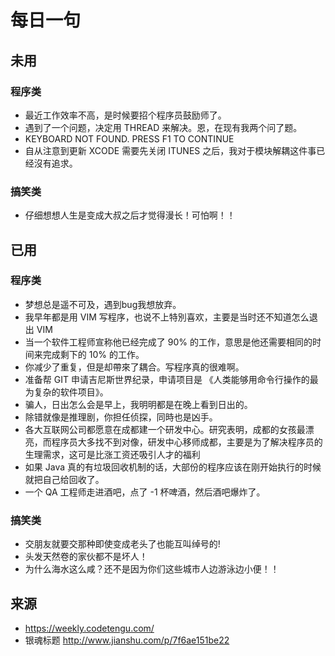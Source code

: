 # 每日一句
## 未用
### 程序类
* 最近工作效率不高，是时候要招个程序员鼓励师了。
* 遇到了一个问题，决定用 THREAD 来解决。恩，在现有我两个问了题。
* KEYBOARD NOT FOUND. PRESS F1 TO CONTINUE
* 自从注意到更新 XCODE 需要先关闭 ITUNES 之后，我对于模块解耦这件事已经沒有追求。


### 搞笑类
* 仔细想想人生是变成大叔之后才觉得漫长！可怕啊！！


## 已用
### 程序类
* 梦想总是遥不可及，遇到bug我想放弃。
* 我早年都是用 VIM 写程序，也说不上特別喜欢，主要是当时还不知道怎么退出 VIM
* 当一个软件工程师宣称他已经完成了 90% 的工作，意思是他还需要相同的时间来完成剩下的 10% 的工作。
* 你减少了重复，但是却帶來了耦合。写程序真的很难啊。
* 准备帮 GIT 申请吉尼斯世界纪录，申请项目是 《人类能够用命令行操作的最为复杂的软件项目》。
* 骗人，日出怎么会是早上，我明明都是在晚上看到日出的。
* 除错就像是推理剧，你担任侦探，同時也是凶手。
* 各大互联网公司都愿意在成都建一个研发中心。研究表明，成都的女孩最漂亮，而程序员大多找不到对像，研发中心移师成都，主要是为了解决程序员的生理需求，这可是比涨工资还吸引人才的福利
* 如果 Java 真的有垃圾回收机制的话，大部份的程序应该在刚开始执行的时候就把自己给回收了。
* 一个 QA 工程师走进酒吧，点了 -1 杯啤酒，然后酒吧爆炸了。




### 搞笑类
* 交朋友就要交那种即使变成老头了也能互叫绰号的!
* 头发天然卷的家伙都不是坏人！
* 为什么海水这么咸？还不是因为你们这些城市人边游泳边小便！！


## 来源
* https://weekly.codetengu.com/
* 银魂标题 http://www.jianshu.com/p/7f6ae151be22